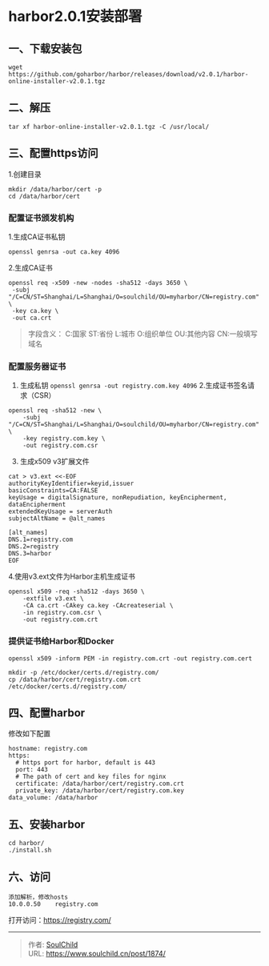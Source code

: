 # harbor2.0.1安装部署

<!--more-->
## 一、下载安装包
```
wget https://github.com/goharbor/harbor/releases/download/v2.0.1/harbor-online-installer-v2.0.1.tgz
```

## 二、解压
`tar xf harbor-online-installer-v2.0.1.tgz -C /usr/local/`

## 三、配置https访问
1.创建目录
```
mkdir /data/harbor/cert -p
cd /data/harbor/cert
```
### 配置证书颁发机构
1.生成CA证书私钥
```
openssl genrsa -out ca.key 4096
```
2.生成CA证书
```
openssl req -x509 -new -nodes -sha512 -days 3650 \
 -subj "/C=CN/ST=Shanghai/L=Shanghai/O=soulchild/OU=myharbor/CN=registry.com" \
 -key ca.key \
 -out ca.crt
```
>字段含义：
>C:国家
>ST:省份
>L:城市
>O:组织单位
>OU:其他内容
>CN:一般填写域名

### 配置服务器证书
1. 生成私钥
```openssl genrsa -out registry.com.key 4096```
2.生成证书签名请求（CSR）
```
openssl req -sha512 -new \
    -subj "/C=CN/ST=Shanghai/L=Shanghai/O=soulchild/OU=myharbor/CN=registry.com" \
    -key registry.com.key \
    -out registry.com.csr
```

3. 生成x509 v3扩展文件
```
cat > v3.ext <<-EOF
authorityKeyIdentifier=keyid,issuer
basicConstraints=CA:FALSE
keyUsage = digitalSignature, nonRepudiation, keyEncipherment, dataEncipherment
extendedKeyUsage = serverAuth
subjectAltName = @alt_names

[alt_names]
DNS.1=registry.com
DNS.2=registry
DNS.3=harbor
EOF
```
4.使用v3.ext文件为Harbor主机生成证书
```
openssl x509 -req -sha512 -days 3650 \
    -extfile v3.ext \
    -CA ca.crt -CAkey ca.key -CAcreateserial \
    -in registry.com.csr \
    -out registry.com.crt
```
### 提供证书给Harbor和Docker
`openssl x509 -inform PEM -in registry.com.crt -out registry.com.cert`

``` 
mkdir -p /etc/docker/certs.d/registry.com/
cp /data/harbor/cert/registry.com.crt /etc/docker/certs.d/registry.com/
```

## 四、配置harbor
修改如下配置
```
hostname: registry.com
https:
  # https port for harbor, default is 443
  port: 443
  # The path of cert and key files for nginx
  certificate: /data/harbor/cert/registry.com.crt
  private_key: /data/harbor/cert/registry.com.key
data_volume: /data/harbor
```

## 五、安装harbor
```
cd harbor/
./install.sh
```

## 六、访问
```
添加解析，修改hosts
10.0.0.50    registry.com
```
打开访问：https://registry.com/


---

> 作者: [SoulChild](https://www.soulchild.cn)  
> URL: https://www.soulchild.cn/post/1874/  

